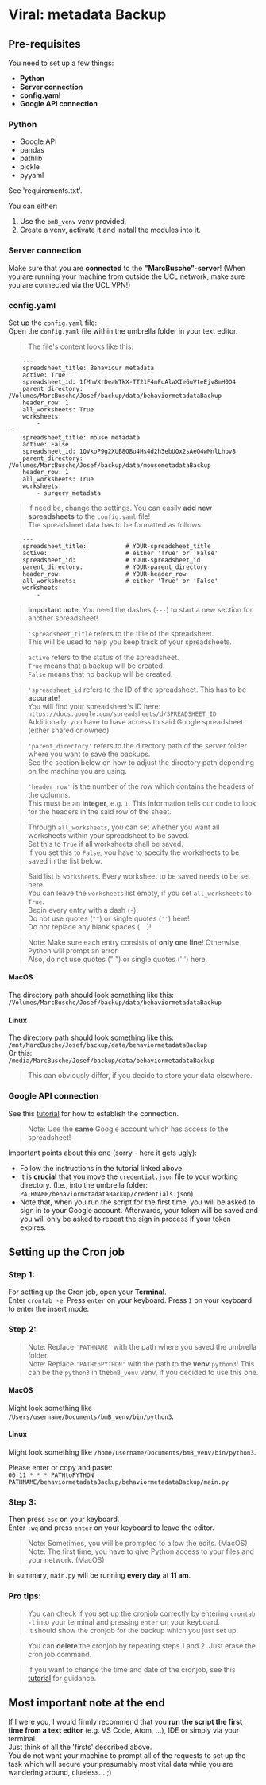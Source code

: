 # Viral: metadata Backup

## Pre-requisites
You need to set up a few things:
- **Python**
- **Server connection**
- **config.yaml**
- **Google API connection**

### Python
- Google API
- pandas
- pathlib
- pickle
- pyyaml 

See 'requirements.txt'.

You can either:  
1) Use the `bmB_venv` venv provided.  
2) Create a venv, activate it and install the modules into it.

### Server connection
Make sure that you are **connected** to the **"MarcBusche"-server**!
(When you are running your machine from outside the UCL network, make sure you are connected via the UCL VPN!)

### config.yaml
Set up the `config.yaml` file:  
Open the `config.yaml` file within the umbrella folder in your text editor.  
> The file's content looks like this:
```
    ---
    spreadsheet_title: Behaviour metadata
    active: True
    spreadsheet_id: 1fMnVXrDeaWTkX-TT21F4mFuAlaXIe6uVteEjv8mH0Q4
    parent_directory: /Volumes/MarcBusche/Josef/backup/data/behaviormetadataBackup
    header_row: 1
    all_worksheets: True
    worksheets:
        -
---
    spreadsheet_title: mouse metadata
    active: False
    spreadsheet_id: 1QVkoP9g2XUB8OBu4Hs4d2h3ebUQx2sAeQ4wMnlLhbv8
    parent_directory: /Volumes/MarcBusche/Josef/backup/data/mousemetadataBackup
    header_row: 1
    all_worksheets: True
    worksheets:
        - surgery_metadata
```
   
> If need be, change the settings.
> You can easily **add new spreadsheets** to the `config.yaml` file!  
> The spreadsheet data has to be formatted as follows:  
```
    ---
    spreadsheet_title:           # YOUR-spreadsheet_title
    active:                      # either 'True' or 'False'
    spreadsheet_id:              # YOUR-spreadsheet_id
    parent_directory:            # YOUR-parent_directory
    header_row:                  # YOUR-header_row
    all_worksheets:              # either 'True' or 'False'
    worksheets:
        - 
```  
> **Important note**: You need the dashes (`---`) to start a new section for another spreadsheet!  

> `'spreadsheet_title` refers to the title of the spreadsheet.  
> This will be used to help you keep track of your spreadsheets.  

> `active` refers to the status of the spreadsheet.  
> `True` means that a backup will be created.  
> `False` means that no backup will be created.   
   
>`'spreadsheet_id` refers to the ID of the spreadsheet. This has to be **accurate**!  
> You will find your spreadsheet's ID here: `https://docs.google.com/spreadsheets/d/SPREADSHEET_ID`  
> Additionally, you have to have access to said Google spreadsheet (either shared or owned).   
   
> `'parent_directory'` refers to the directory path of the server folder where you want to save the backups.  
> See the section below on how to adjust the directory path depending on the machine you are using. 
    
> `'header_row'` is the number of the row which contains the headers of the columns.   
> This must be an **integer**, e.g. `1`. This information tells our code to look for the headers in the said row of the sheet.   

> Through `all_worksheets`, you can set whether you want all worksheets within your spreadsheet to be saved.   
> Set this to `True` if all worksheets shall be saved.  
> If you set this to `False`, you have to specify the worksheets to be saved in the list below.  

> Said list is `worksheets`. Every worksheet to be saved needs to be set here.  
> You can leave the `worksheets` list empty, if you set `all_worksheets` to `True`.   
> Begin every entry with a dash (`-`).   
> Do not use quotes (`""`) or single quotes (`''`) here!  
> Do not replace any blank spaces (`  `)!   

> Note: Make sure each entry consists of **only one line**! Otherwise Python will prompt an error.  
> Also, do not use quotes (" ") or single quotes (' ') here.

#### MacOS  
The directory path should look something like this:  
`/Volumes/MarcBusche/Josef/backup/data/behaviormetadataBackup`  

#### Linux
The directory path should look something like this:  
`/mnt/MarcBusche/Josef/backup/data/behaviormetadataBackup`  
Or this:  
`/media/MarcBusche/Josef/backup/data/behaviormetadataBackup`   
   
   
> This can obviously differ, if you decide to store your data elsewhere.

### Google API connection
See this [tutorial](https://developers.google.com/sheets/api/quickstart/python) for how to establish the connection.  
> Note: Use the **same** Google account which has access to the spreadsheet!  

Important points about this one (sorry - here it gets ugly):  
- Follow the instructions in the tutorial linked above.
- It is **crucial** that you move the `credential.json` file to your working directory.
(I.e., into the umbrella folder: `PATHNAME/behaviormetadataBackup/credentials.json`)  
- Note that, when you run the script for the first time, you will be asked to sign in to your Google account.
Afterwards, your token will be saved and you will only be asked to repeat the sign in process if your token expires.

## Setting up the Cron job
### Step 1:
For setting up the Cron job, open your **Terminal**.  
Enter `crontab -e`.  Press `enter` on your keyboard.
Press `I` on your keyboard to enter the insert mode.

### Step 2:
> Note: Replace `'PATHNAME'` with the path where you saved the umbrella folder.  
> Note: Replace `'PATHtoPYTHON'` with the path to the **venv** `python3`! This can be the `python3` in the`bmB_venv` venv, if you decided to use this one.
#### MacOS
Might look something like `/Users/username/Documents/bmB_venv/bin/python3`.  
#### Linux
Might look something like `/home/username/Documents/bmB_venv/bin/python3`.  

  
Please enter or copy and paste:  
`00 11 * * * PATHtoPYTHON PATHNAME/behaviormetadataBackup/behaviormetadataBackup/main.py`

### Step 3:
Then press `esc` on your keyboard.  
Enter `:wq` and press `enter` on your keyboard to leave the editor.  
> Note: Sometimes, you will be prompted to allow the edits. (MacOS)  
> Note: The first time, you have to give Python access to your files and your network. (MacOS)  

In summary, `main.py` will be running **every day** at **11 am**.

### Pro tips:
> You can check if you set up the cronjob correctly by entering `crontab -l` into your terminal and pressing `enter` on your keyboard.  
It should show the cronjob for the backup which you just set up.  

> You can **delete** the cronjob by repeating steps 1 and 2. Just erase the cron job command.  

> If you want to change the time and date of the cronjob, see this [tutorial](https://medium.com/@justin_ng/how-to-run-your-script-on-a-schedule-using-crontab-on-macos-a-step-by-step-guide-a7ba539acf76) for guidance.

## Most important note at the end
If I were you, I would firmly recommend that you **run the script the first time from a text editor** (e.g. VS Code, Atom, ...), IDE or simply via your terminal.  
Just think of all the 'firsts' described above.  
You do not want your machine to prompt all of the requests to set up the task which will secure your presumably most vital data while you are wandering around, clueless... ;)
